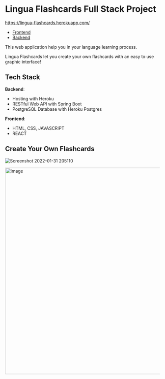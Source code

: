 # Lingua Flashcards Full Stack Project
https://lingua-flashcards.herokuapp.com/

- [Frontend](https://lingua-flashcards.herokuapp.com/)
- [Backend](https://lingua-flashcards-backend.herokuapp.com/api/flashcards)

This web application help you in your language learning process.

Lingua Flashcards let you create your own flashcards with an easy to use graphic interface!

## Tech Stack

**Backend**:  
- Hosting with Heroku 
- RESTful Web API with Spring Boot
- PostgreSQL Database with Heroku Postgres

**Frontend**:
- HTML, CSS, JAVASCRIPT
- REACT

## Create Your Own Flashcards

![Screenshot 2022-01-31 205110](https://user-images.githubusercontent.com/63281166/151862883-492405f5-70de-4de3-9c34-4dd0fec83b49.png)

<img width="671" alt="image" src="https://user-images.githubusercontent.com/63281166/151862318-aa0eef4a-6743-45f8-b18a-8b3ca9753a0a.png">
